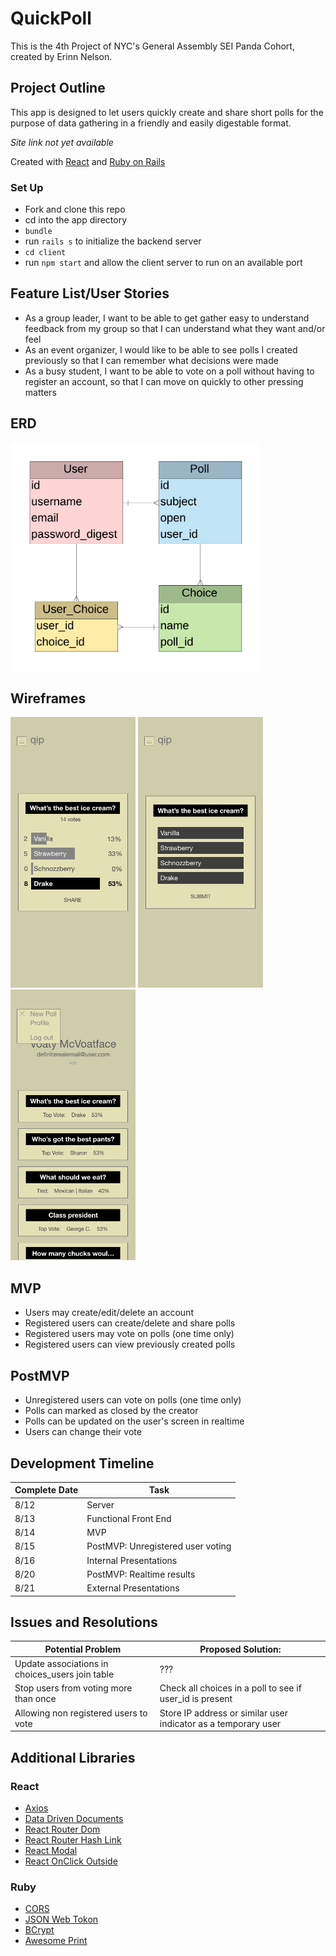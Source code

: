 <!-- <p align="center"><img src="assets/logos/team-taco-logo.png" alt="team taco logo" width="500"/></p> -->

# QuickPoll

This is the 4th Project of NYC's General Assembly SEI Panda Cohort, created by Erinn Nelson.

## Project Outline

This app is designed to let users quickly create and share short polls for the purpose of data gathering in a friendly and easily digestable format.

_Site link not yet available_

Created with [React](https://reactjs.org/) and [Ruby on Rails](https://rubyonrails.org/)

### Set Up
* Fork and clone this repo
* cd into the app directory
* `bundle`
* run `rails s` to initialize the backend server
* `cd client`
* run `npm start` and allow the client server to run on an available port

## Feature List/User Stories
* As a group leader, I want to be able to get gather easy to understand feedback from my group so that I can understand what they want and/or feel
* As an event organizer, I would like to be able to see polls I created previously so that I can remember what decisions were made
* As a busy student, I want to be able to vote on a poll without having to register an account, so that I can move on quickly to other pressing matters

## ERD

<img src="assets/erd/erd.png" alt="entity relationship diagram" width="400"/>

## Wireframes

<img src="assets/wireframes/voting-results.png" alt="voting results mockup" width="200"/> <img src="assets/wireframes/vote-screen.png" alt="voting screen mockup" width="200"/> <img src="assets/wireframes/user-profile.png" alt="user profile mockup" width="200"/>

## MVP
* Users may create/edit/delete an account
* Registered users can create/delete and share polls
* Registered users may vote on polls (one time only)
* Registered users can view previously created polls

## PostMVP
* Unregistered users can vote on polls (one time only)
* Polls can marked as closed by the creator
* Polls can be updated on the user's screen in realtime
* Users can change their vote

## Development Timeline

| **Complete Date** | **Task** |
| --- | --- |
| 8/12 | Server |
| 8/13 | Functional Front End |
| 8/14 | MVP |
| 8/15 | PostMVP: Unregistered user voting |
| 8/16 | Internal Presentations |
| 8/20 | PostMVP: Realtime results |
| 8/21 | External Presentations |

## Issues and Resolutions

| **Potential Problem** | **Proposed Solution:** |
| --- | --- |
| Update associations in choices_users join table | ??? |
| Stop users from voting more than once | Check all choices in a poll to see if user_id is present |
| Allowing non registered users to vote | Store IP address or similar user indicator as a temporary user |

## Additional Libraries

### React
* [Axios](https://www.npmjs.com/package/axios)
* [Data Driven Documents](https://www.npmjs.com/package/d3)
* [React Router Dom](https://www.npmjs.com/package/react-router-dom)
* [React Router Hash Link](https://www.npmjs.com/package/react-router-hash-link)
* [React Modal](https://www.npmjs.com/package/react-modal)
* [React OnClick Outside](https://www.npmjs.com/package/react-onclickoutside/v/4.8.0)

### Ruby
* [CORS](https://rubygems.org/gems/rack-cors/versions/0.4.0)
* [JSON Web Tokon](https://rubygems.org/gems/jwt/versions/1.5.4)
* [BCrypt](https://rubygems.org/gems/bcrypt/versions/3.1.12)
* [Awesome Print](https://rubygems.org/gems/awesome_print/versions/1.8.0)